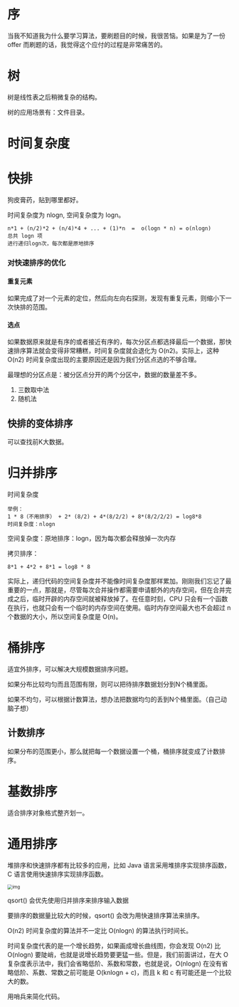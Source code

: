 # 序

当我不知道我为什么要学习算法，要刷题目的时候，我很苦恼。如果是为了一份 offer 而刷题的话，我觉得这个应付的过程是非常痛苦的。 



# 树

树是线性表之后稍微复杂的结构。  

树的应用场景有：文件目录。  





# 时间复杂度





# 快排

狗皮膏药，贴到哪里都好。

时间复杂度为 nlogn, 空间复杂度为 logn。 


```
n*1 + (n/2)*2 + (n/4)*4 + ... + (1)*n  =  o(logn * n) = o(nlogn)
总共 logn 项
进行递归logn次，每次都是原地排序
```



### 对快速排序的优化

#### 重复元素

如果完成了对一个元素的定位，然后向左向右探测，发现有重复元素，则缩小下一次快排的范围。

#### 选点

如果数据原来就是有序的或者接近有序的，每次分区点都选择最后一个数据，那快速排序算法就会变得非常糟糕，时间复杂度就会退化为 O(n2)。实际上，这种 O(n2) 时间复杂度出现的主要原因还是因为我们分区点选的不够合理。

最理想的分区点是：被分区点分开的两个分区中，数据的数量差不多。
1. 三数取中法
2. 随机法



## 快排的变体排序

可以查找前K大数据。


# 归并排序

时间复杂度

```
举例：
1 * 8（不用排序） + 2* (8/2) + 4*(8/2/2) + 8*(8/2/2/2) = log8*8
时间复杂度：nlogn
```

空间复杂度：原地排序：logn，因为每次都会释放掉一次内存

 拷贝排序：

```
8*1 + 4*2 + 8*1 = log8 * 8  
```

实际上，递归代码的空间复杂度并不能像时间复杂度那样累加。刚刚我们忘记了最重要的一点，那就是，尽管每次合并操作都需要申请额外的内存空间，但在合并完成之后，临时开辟的内存空间就被释放掉了。在任意时刻，CPU 只会有一个函数在执行，也就只会有一个临时的内存空间在使用。临时内存空间最大也不会超过 n 个数据的大小，所以空间复杂度是 O(n)。



# 桶排序

适宜外排序，可以解决大规模数据排序问题。



如果分布比较均匀而且范围有限，则可以把待排序数据划分到N个桶里面。

如果不均匀，可以根据计数算法，想办法把数据均匀的丢到N个桶里面。（自己动脑子想）

## 计数排序

如果分布的范围更小，那么就把每一个数据设置一个桶，桶排序就变成了计数排序。



# 基数排序

适合排序对象格式整齐划一。





# 通用排序

堆排序和快速排序都有比较多的应用，比如 Java 语言采用堆排序实现排序函数，C 语言使用快速排序实现排序函数。



<img src="https://static001.geekbang.org/resource/image/1f/fd/1f6ef7e0a5365d6e9d68f0ccc71755fd.jpg" alt="img" style="zoom:70%;" />

qsort() 会优先使用归并排序来排序输入数据

要排序的数据量比较大的时候，qsort() 会改为用快速排序算法来排序。

O(n2) 时间复杂度的算法并不一定比 O(nlogn) 的算法执行时间长。



时间复杂度代表的是一个增长趋势，如果画成增长曲线图，你会发现 O(n2) 比 O(nlogn) 要陡峭，也就是说增长趋势要更猛一些。但是，我们前面讲过，在大 O 复杂度表示法中，我们会省略低阶、系数和常数，也就是说，O(nlogn) 在没有省略低阶、系数、常数之前可能是 O(knlogn + c)，而且 k 和 c 有可能还是一个比较大的数。



用哨兵来简化代码。



